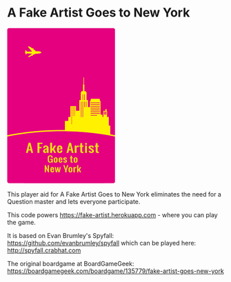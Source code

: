 # A Fake Artist Goes to New York
![Logo](public/img/logo-en.png)

This player aid for A Fake Artist Goes to New York eliminates the need for a Question master and lets everyone participate.

This code powers https://fake-artist.herokuapp.com - where you can play the game.

It is based on Evan Brumley's Spyfall: https://github.com/evanbrumley/spyfall which can be played here: http://spyfall.crabhat.com

The original boardgame at BoardGameGeek: https://boardgamegeek.com/boardgame/135779/fake-artist-goes-new-york
